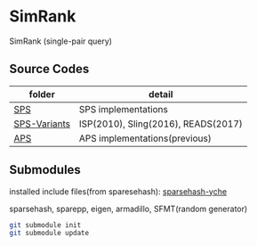 # SimRank

SimRank (single-pair query)

## Source Codes

folder | detail
--- | ---
[SPS](SPS) | SPS implementations
[SPS-Variants](SPS-Variants) | ISP(2010), Sling(2016), READS(2017)
[APS](APS) | APS implementations(previous)

## Submodules

installed include files(from sparesehash): [sparsehash-yche](sparsehash-yche)

sparsehash, sparepp, eigen, armadillo, SFMT(random generator)

```zsh
git submodule init
git submodule update
```
